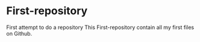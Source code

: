 # First-repository
First attempt to do a repository 
This First-repository contain all my first files on Github.

